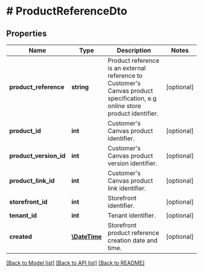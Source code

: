 # # ProductReferenceDto

## Properties

Name | Type | Description | Notes
------------ | ------------- | ------------- | -------------
**product_reference** | **string** | Product reference is an external reference to Customer&#39;s Canvas product specification, e.g online store product identifier. | [optional]
**product_id** | **int** | Customer&#39;s Canvas product identifier. | [optional]
**product_version_id** | **int** | Customer&#39;s Canvas product version identifier. | [optional]
**product_link_id** | **int** | Customer&#39;s Canvas product link identifier. | [optional]
**storefront_id** | **int** | Storefront identifier. | [optional]
**tenant_id** | **int** | Tenant identifier. | [optional]
**created** | [**\DateTime**](\DateTime.md) | Storefront product reference creation date and time. | [optional]

[[Back to Model list]](../../README.md#models) [[Back to API list]](../../README.md#endpoints) [[Back to README]](../../README.md)
